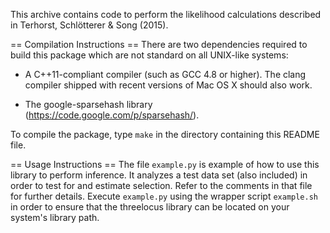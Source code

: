 This archive contains code to perform the likelihood calculations
described in Terhorst, Schlötterer & Song (2015).

== Compilation Instructions == 
There are two dependencies required to build this package which are not
standard on all UNIX-like systems:

  * A C++11-compliant compiler (such as GCC 4.8 or higher). The clang
    compiler shipped with recent versions of Mac OS X should also work.

  * The google-sparsehash library (https://code.google.com/p/sparsehash/).

To compile the package, type `make` in the directory containing this
README file.

== Usage Instructions == 
The file `example.py` is example of how to use this library to perform
inference. It analyzes a test data set (also included) in order to
test for and estimate selection. Refer to the comments in that file
for further details. Execute `example.py` using the wrapper script
`example.sh` in order to ensure that the threelocus library can be
located on your system's library path.
